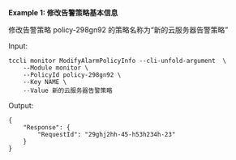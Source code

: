 **Example 1: 修改告警策略基本信息**

修改告警策略 policy-298gn92 的策略名称为“新的云服务器告警策略”

Input: 

```
tccli monitor ModifyAlarmPolicyInfo --cli-unfold-argument  \
    --Module monitor \
    --PolicyId policy-298gn92 \
    --Key NAME \
    --Value 新的云服务器告警策略
```

Output: 
```
{
    "Response": {
        "RequestId": "29ghj2hh-45-h53h234h-23"
    }
}
```

